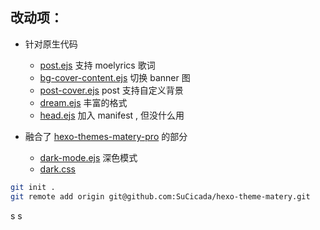 ## 改动项：
- 针对原生代码
  - [post.ejs](layout/post.ejs) 支持 moelyrics 歌词
  - [bg-cover-content.ejs](layout/_partial/bg-cover-content.ejs) 切换 banner 图
  - [post-cover.ejs](layout/_partial/post-cover.ejs) post 支持自定义背景
  - [dream.ejs](layout/_widget/dream.ejs)  丰富的格式
  - [head.ejs](layout/_partial/head.ejs) 加入 manifest , 但没什么用

- 融合了 [hexo-themes-matery-pro](https://github.com/ialoe/hexo-themes-matery-pro) 的部分
  - [dark-mode.ejs](layout/_partial/dark-mode.ejs) 深色模式
  - [dark.css](source/css/dark.css)


```bash
git init .
git remote add origin git@github.com:SuCicada/hexo-theme-matery.git

```
s
s
